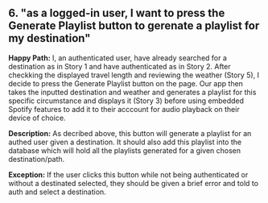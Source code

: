 ## 6. "as a logged-in user, I want to press the Generate Playlist button to gerenate a playlist for my destination"

**Happy Path:** I, an authenticated user, have already searched for a destination as in Story 1 and have authenticated as in Story 2. After checkking the displayed travel length and reviewing the weather (Story 5), I decide to press the Generate Playlist button on the page. Our app then takes the inputted destination and weather and generates a playlist for this specific circumstance and displays it (Story 3) before using embedded Spotify features to add it to their acccount for audio playback on their device of choice.

**Description:** As decribed above, this button will generate a playlist for an authed user given a destination. It should also add this playlist into the database which will hold all the playlists generated for a given chosen destination/path.

**Exception:** If the user clicks this button while not being authenticated or without a destinated selected, they should be given a brief error and told to auth and select a destination.
